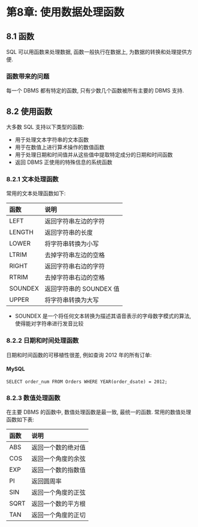 # 第8章: 使用数据处理函数 #

## 8.1 函数 ##

SQL 可以用函数来处理数据, 函数一般执行在数据上, 为数据的转换和处理提供方便.

### 函数带来的问题 ###

每一个 DBMS 都有特定的函数, 只有少数几个函数被所有主要的 DBMS 支持.

## 8.2 使用函数 ##

大多数 SQL 支持以下类型的函数:

- 用于处理文本字符串的文本函数
- 用于在数值上进行算术操作的数值函数
- 用于处理日期和时间值并从这些值中提取特定成分的日期和时间函数
- 返回 DBMS 正使用的特殊信息的系统函数

### 8.2.1 文本处理函数 ###

常用的文本处理函数如下:

| 函数 | 说明 |
|:--|:--|
| LEFT | 返回字符串左边的字符 |
| LENGTH | 返回字符串的长度 |
| LOWER | 将字符串转换为小写 |
| LTRIM | 去掉字符串左边的空格 |
| RIGHT | 返回字符串右边的字符 |
| RTRIM | 去掉字符串右边的空格 |
| SOUNDEX | 返回字符串的 SOUNDEX 值 |
| UPPER | 将字符串转换为大写 |

- SOUNDEX 是一个将任何文本转换为描述其语音表示的字母数字模式的算法, 使得能对字符串进行发音比较

### 8.2.2 日期和时间处理函数 ###

日期和时间函数的可移植性很差, 例如查询 2012 年的所有订单:

#### MySQL ####

```
SELECT order_num FROM Orders WHERE YEAR(order_dsate) = 2012;
```

### 8.2.3 数值处理函数 ###

在主要 DBMS 的函数中, 数值处理函数是最一致, 最统一的函数. 常用的数值处理函数如下表:

| 函数 | 说明 |
|:--|:--|
| ABS | 返回一个数的绝对值 |
| COS | 返回一个角度的余弦 |
| EXP | 返回一个数的指数值 |
| PI | 返回圆周率 |
| SIN | 返回一个角度的正弦 |
| SQRT | 返回一个数的平方根 |
| TAN | 返回一个角度的正切 |

